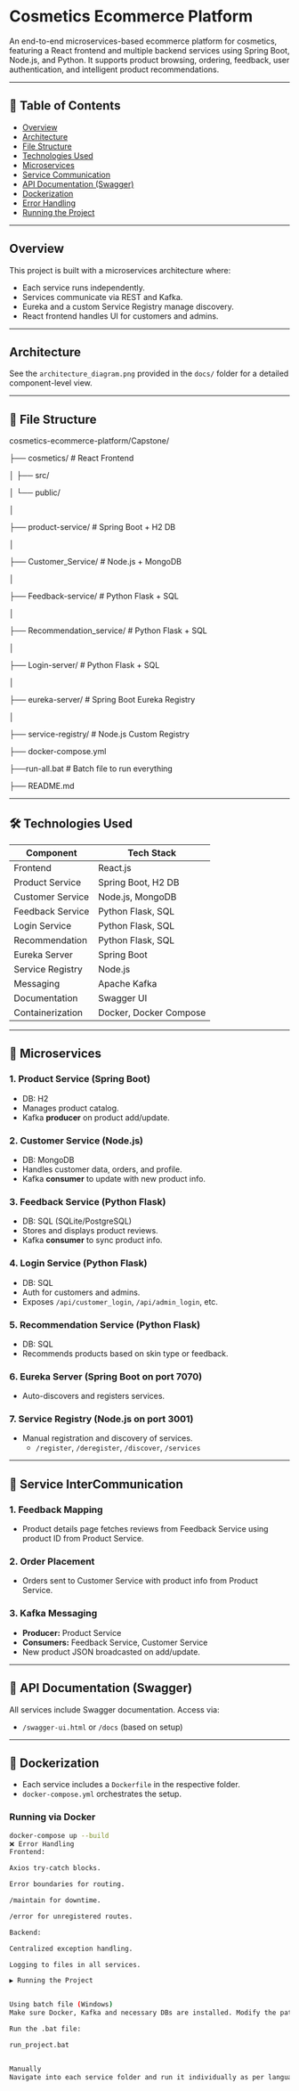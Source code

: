 
# Cosmetics Ecommerce Platform

An end-to-end microservices-based ecommerce platform for cosmetics, featuring a React frontend and multiple backend services using Spring Boot, Node.js, and Python. It supports product browsing, ordering, feedback, user authentication, and intelligent product recommendations.

---

## 🧾 Table of Contents
- [Overview](#overview)
- [Architecture](#architecture)
- [File Structure](#file-structure)
- [Technologies Used](#technologies-used)
- [Microservices](#microservices)
- [Service Communication](#service-communication)
- [API Documentation (Swagger)](#api-documentation-swagger)
- [Dockerization](#dockerization)
- [Error Handling](#error-handling)
- [Running the Project](#running-the-project)

---

## Overview

This project is built with a microservices architecture where:
- Each service runs independently.
- Services communicate via REST and Kafka.
- Eureka and a custom Service Registry manage discovery.
- React frontend handles UI for customers and admins.

---

## Architecture

See the `architecture_diagram.png` provided in the `docs/` folder for a detailed component-level view.

---

## 📁 File Structure
cosmetics-ecommerce-platform/Capstone/

├── cosmetics/                      # React Frontend

│   ├── src/

│   └── public/

│

├── product-service/              # Spring Boot + H2 DB

│

├── Customer_Service/             # Node.js + MongoDB

│

├── Feedback-service/             # Python Flask + SQL

│

├── Recommendation_service/       # Python Flask + SQL

│

├── Login-server/                # Python Flask + SQL

│

├── eureka-server/                # Spring Boot Eureka Registry

│

├── service-registry/             # Node.js Custom Registry

├── docker-compose.yml

├──run-all.bat                    # Batch file to run everything

├── README.md


---

## 🛠️ Technologies Used

| Component        | Tech Stack            |
|------------------|------------------------|
| Frontend         | React.js               |
| Product Service  | Spring Boot, H2 DB     |
| Customer Service | Node.js, MongoDB       |
| Feedback Service | Python Flask, SQL      |
| Login Service    | Python Flask, SQL      |
| Recommendation   | Python Flask, SQL      |
| Eureka Server    | Spring Boot            |
| Service Registry | Node.js                |
| Messaging        | Apache Kafka           |
| Documentation    | Swagger UI             |
| Containerization | Docker, Docker Compose |

---

## 🧩 Microservices

### 1. **Product Service (Spring Boot)**
- DB: H2
- Manages product catalog.
- Kafka **producer** on product add/update.

### 2. **Customer Service (Node.js)**
- DB: MongoDB
- Handles customer data, orders, and profile.
- Kafka **consumer** to update with new product info.

### 3. **Feedback Service (Python Flask)**
- DB: SQL (SQLite/PostgreSQL)
- Stores and displays product reviews.
- Kafka **consumer** to sync product info.

### 4. **Login Service (Python Flask)**
- DB: SQL
- Auth for customers and admins.
- Exposes `/api/customer_login`, `/api/admin_login`, etc.

### 5. **Recommendation Service (Python Flask)**
- DB: SQL
- Recommends products based on skin type or feedback.

### 6. **Eureka Server (Spring Boot on port 7070)**
- Auto-discovers and registers services.

### 7. **Service Registry (Node.js on port 3001)**
- Manual registration and discovery of services.
  - `/register`, `/deregister`, `/discover`, `/services`

---

## 🔁 Service InterCommunication

### 1. **Feedback Mapping**
- Product details page fetches reviews from Feedback Service using product ID from Product Service.

### 2. **Order Placement**
- Orders sent to Customer Service with product info from Product Service.

### 3. **Kafka Messaging**
- **Producer:** Product Service
- **Consumers:** Feedback Service, Customer Service
- New product JSON broadcasted on add/update.

---

## 📄 API Documentation (Swagger)

All services include Swagger documentation. Access via:
- `/swagger-ui.html` or `/docs` (based on setup)

---

## 🐳 Dockerization

- Each service includes a `Dockerfile` in the respective folder.
- `docker-compose.yml` orchestrates the setup.

### Running via Docker
```bash
docker-compose up --build
❌ Error Handling
Frontend:

Axios try-catch blocks.

Error boundaries for routing.

/maintain for downtime.

/error for unregistered routes.

Backend:

Centralized exception handling.

Logging to files in all services.

▶️ Running the Project


Using batch file (Windows)
Make sure Docker, Kafka and necessary DBs are installed. Modify the path of folders in the run-all.bat file before running.

Run the .bat file:

run_project.bat


Manually
Navigate into each service folder and run it individually as per language.